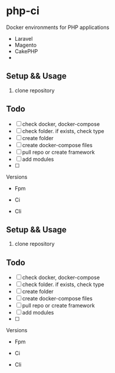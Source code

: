 # php-ci

Docker environments for PHP applications 

- Laravel
- Magento
- CakePHP
- 

## Setup && Usage

1. clone repository


## Todo

- [ ] check docker, docker-compose
- [ ] check folder. if exists, check type
- [ ] create folder
- [ ] create docker-compose files
- [ ] pull repo or create framework
- [ ] add modules
- [ ] 

Versions
 - Fpm
 
 - Ci
 
 - Cli

## Setup && Usage

1. clone repository


## Todo

- [ ] check docker, docker-compose
- [ ] check folder. if exists, check type
- [ ] create folder
- [ ] create docker-compose files
- [ ] pull repo or create framework
- [ ] add modules
- [ ] 

Versions
 - Fpm
 
 - Ci
 
 - Cli

